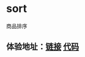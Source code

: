 # sort
商品排序

## 体验地址：[链接](https://wuxianqiang.github.io/sort/) [代码](https://github.com/wuxianqiang/sort/blob/master/js/test.js)
